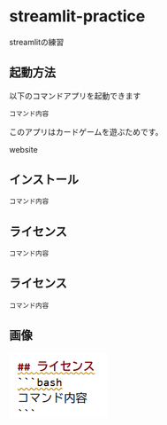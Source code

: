# streamlit-practice
streamlitの練習

## 起動方法
以下のコマンドアプリを起動できます
```bash
コマンド内容
```

このアプリはカードゲームを遊ぶためです。


website

## インストール
```bash
コマンド内容
```

## ライセンス
```bash
コマンド内容
```

## ライセンス
```bash
コマンド内容
```

## 画像
![](2025-09-29-11-05-22.png)